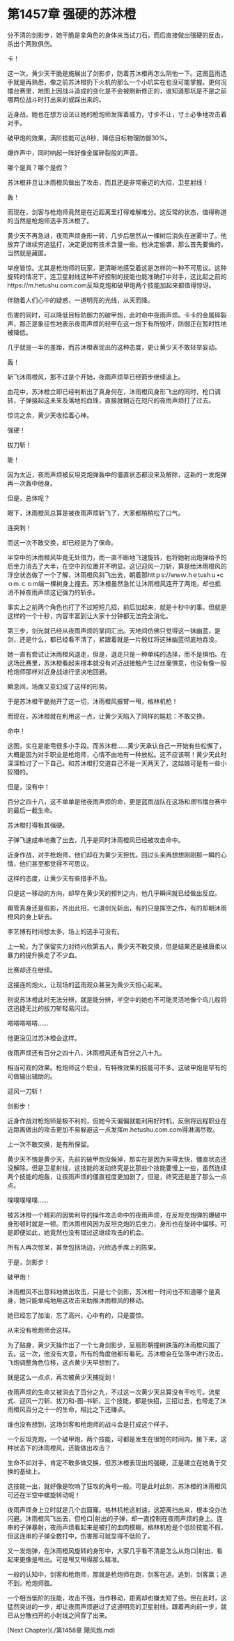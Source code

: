 # 第1457章 强硬的苏沐橙

分不清的剑影步，她干脆是拿角色的身体来当试刀石，而后直接做出强硬的反击，杀出个两败俱伤。

卡！

这一次，黄少天干脆是施展出了剑影步，防着苏沐橙再怎么阴他一下。这图蓝雨选手就是再熟悉，像之前苏沐橙扔下火机的那么一个小坑实在也没可能掌握。更何况擂台赛里，地图上因战斗造成的变化是不会被刷新修正的，谁知道那坑是不是之前哪两位战斗时打出来的或踩出来的。

近身战，她也在想方设法让她的枪炮师发挥着威力，寸步不让，寸土必争地攻击着对手。

破甲炮的效果，满阶技能可达8秒，降低目标物理防御30%。

爆炸声中，同时响起一阵好像金属碎裂般的声音。

哪个是真？哪个是假？

苏沐橙非旦让沐雨橙风做出了攻击，而且还是非常豪迈的大招，卫星射线！

轰！

而现在，剑客与枪炮师竟然是在近距离里打得难解难分。这反常的状态，值得称道的当然是枪炮师选手苏沐橙了。

黄少天不再急进，夜雨声烦身形一转，几步后居然从一棵树后消失在迷雾中了。他放弃了继续穷追猛打，决定更加有技术含量一些。他决定偷袭，那么首先要做的，当然就是藏匿。

举座皆惊。尤其是枪炮师的玩家，更清晰地感受着这是怎样的一种不可思议。这种旋转的情况下，连卫星射线这种不好控制的技能也能准确打中对手，这比起之前的https://m.hetushu.com.com反坦克炮和破甲炮两个技能加起来都值得惊讶。

伴随着人们心中的疑惑，一道明亮的光线，从天而降。

伤害的同时，可以降低目标防御力的破甲炮，此时命中夜雨声烦。卡卡的金属碎裂声，那正是象征性地表示夜雨声烦的轻甲在这一炮下有所毁坏，防御正在暂时性地被降低。

几乎就是一半的差距，而苏沐橙表现出的这种态度，更让黄少天不敢轻举妄动。

轰！

斩飞沐雨橙风，那不过是个开始，夜雨声烦早已经箭步继续追上。

血花中，苏沐橙立即已经判断出了真身何在，沐雨橙风身形飞出的同时，枪口调转，子弹接起这未来及落地的血珠，直接就朝近在咫尺的夜雨声烦打了过去。

惊诧之余，黄少天收拾着心神。

强硬！

拔刀斩！

能！

因为太近，夜雨声烦被反坦克炮弹轰中的僵直状态都没来及解除，这新的一发炮弹再一次轰中他身。

但是，总体呢？

眼下，沐雨橙风总算是被夜雨声烦斩飞了，大家都稍稍松了口气。

连突刺！

而这一次不敢交换，却已经是为了保命。

半空中的沐雨橙风毕竟无处借力，而一直不断地飞速旋转，也将她射出炮弹给予的后坐力消去了大半，在空中的位置并不明显。这记迎风一刀斩，算是给沐雨橙风的浮空状态做了一个了解，沐雨橙风斜飞出去，朝着那httｐs://wwｗ.hｅtushｕ•cｏm.ｃｏm端一棵树身上撞去。苏沐橙虽然急忙让沐雨橙风连开了两炮，却也抵消不掉夜雨声烦这记强力的斩杀。

事实上之前两个角色也打了不过短短几招，前后加起来，就是十秒中的事。但就是这样的一个十秒，内容丰富到让大家十分钟都无法完全消化。

第三步，剑光就已经从夜雨声烦的掌间汇出。天地间仿佛只觉得这一抹幽蓝，是剑，还是什么，都已经看不清了，紧跟着就是一片殷红将这抹幽蓝彻底地吞没。

她一直有尝试让沐雨橙风退走，但是，退走只是一种单纯的选择，而不是惧怕。在这场比赛里，苏沐橙看起来根本就没有对近战接触产生过丝毫惧意，也没有像一般枪炮师那样对近身战进行坚决地回避。

瞬息间，场面又变幻成了这样的形势。

于是苏沐橙干脆抛开了这一切，沐雨橙风振臂一甩，格林机枪！

而现在，苏沐橙就在利用这一点，让黄少天陷入了同样的尴尬：不敢交换。

命中！

这图，实在是能甩很多小手段。而苏沐橙……黄少天承认自己一开始有些松懈了，大概是因为对手职业是枪炮师，心情不由地有一种放松。这不应该啊！黄少天此时深深检讨了一下自己。和苏沐橙打交道自己不是一天两天了，这姑娘可是有一些小狡猾的。

但是，没有中！

百分之四十八，这不单单是他夜雨声烦的命，更是蓝雨战队在这场和*图*书擂台赛中的最后一截生命。

苏沐橙打得极其强硬。

子弹飞速成串地撒了出去，几乎是同时沐雨橙风已经被攻击命中。

近身作战，对手枪炮师，他们却在为黄少天担忧。回过头来再想想刚刚那一瞬的心情，他们甚至都觉得不可思议。

这样的态度，让黄少天有些措手不及。

只是这一移动的方向，却早在黄少天的预判之内，他几乎瞬间就已经做出反应。

甭管真身还是假影，齐出此招，七道剑光斩出，有的只是挥空之作，有的却朝沐雨橙风的身上斩去。

李艺博有时间想太多，场上的选手可没有。

上一轮，为了保留实力对待兴欣第五人，黄少天不敢交换，但是结果还是被唐柔以暴力的提升换走了不少血。

比赛却还在继续。

这接连的炮火，让现场的蓝雨观众甚至为黄少天担心起来。

别说苏沐橙此时无法分辨，就是能分辨，半空中的她也不可能灵活地像个鸟儿般将这迅捷无比的拔刀斩轻易闪过。

嗒嗒嗒嗒嗒……

他更没见过苏沐橙会这样。

夜雨声烦还有百分之四十八，沐雨橙风还有百分之八十九。

相当可观的效果。枪炮师这个职业，有特殊效果的技能可不多。这破甲炮是罕有的可做输出辅助的。

迎风一刀斩！

剑影步！

近身作战对枪炮师是极不利的，但她今天偏偏就能利用好时机，反倒将远程职业在近距离做出的攻击更加不易躲避这一点发挥m.hetushu.com.com得淋漓尽致。

上一次不敢交换，是有所保留。

黄少天不愧是黄少天，先前的破甲炮没躲掉，那实在是因为来得太快，僵直状态还没解除。但是卫星射线，这技能的发动终究是比那些个技能要慢上一些，虽然连续两个技能的炮轰，让夜雨声烦的僵直程度更加剧了，但是，终究还是差了那么一点点。

噗噗噗噗噗……

被苏沐橙一个精彩的因势利导的操作攻击命中的夜雨声烦，在反坦克炮弹的爆破中身形顿时就是一顿。而沐雨橙风因为反坦克炮的后坐力，身形也在旋转中偏移。可是即便如此，她竟然也没有错过这继续攻击的机会。

所有人再次惊呆，甚至包括场边，兴欣选手席上的陈果。

于是，剑影步！

破甲炮！

沐雨橙风不出意料地做出攻击，只是七个剑影，苏沐橙一时间也不知道哪个是真身，她只能单纯地用这攻击来助推沐雨橙风的移动。

她已经忘了加油，忘了高兴，心中有的，只是震惊。

从来没有枪炮师会这样。

为了贴身，黄少天操作出了一个七身剑影步，呈扇形朝撞树跌落的沐雨橙风围了去。这一次，他没有大意，所有的角度他都有看死。苏沐橙会在坠落中进行攻击，飞炮调整角色位移，这点黄少天早想到了。

就是这么一点点，再次被黄少天捕捉到！

夜雨声烦的生命又被消去了百分之九，不过这一次黄少天总算没有干吃亏。流星式、迎风一刀斩、拔刀和-图-书斩，三个技能，都是快招，三招过去，也带走了沐雨橙风百分之十一的生命，相比之下还赚点。

谁也没有想到，这场剑客和枪炮师的战斗会是打成这个样子。

一个反坦克炮，一个破甲炮，两个技能，可都是发生在很短的时间内。接下来，这种状态下的沐雨橙风，还能做出攻击？

生命不如对手，肯定不敢多做交换，但苏沐橙表现出的强硬，正是建立在她勇于交换的基础上。

这技能一出，就好像是吹响了狂攻的角号一般。可是此时此刻，苏沐橙的沐雨橙风可还在半空中螺旋转动呢！

夜雨声烦身上立时就是几个血窟窿。格林机枪这射速，这距离扫出来，根本没办法闪避。沐雨橙风飞出去，但枪口|射出的子弹，却一直控制在夜雨声烦的身上。连串的子弹暴射，夜雨声烦看起来是被打的血肉模糊，格林机枪是个低阶技能不假，但这连串的子弹全数打中，伤害那可就显得不低阶了。

又一发炮弹，在沐雨橙风旋转的身形中，大家几乎看不清是怎么从炮口|射出，看起来更像是甩出。可是甩又甩得那么精准。

一般的认知中，剑客和枪炮师，那就是枪炮师在跑，剑客在追。追到，剑客赢；追不到，枪炮师胜。

一个相当低阶的技能，攻击不强，当作移动，距离却也嫌太短了些。但在此时，这猛然突进的一步，却让夜雨声烦避过了这道明亮的卫星射线。跟着再向前一步，就已从分散扫开的小射线之间穿了出来。



[Next Chapter](./第1458章 飓风炮.md)